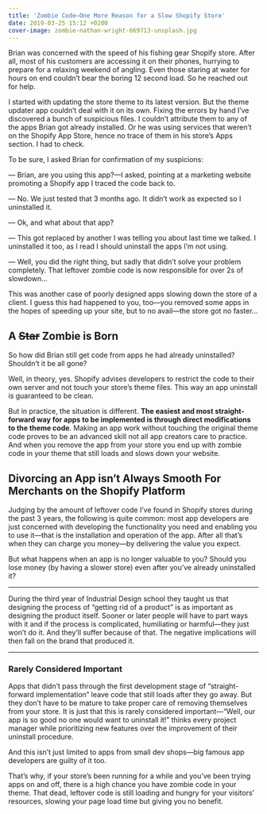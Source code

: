 ```yaml
---
title: 'Zombie Code—One More Reason for a Slow Shopify Store'
date: 2019-03-25 15:12 +0200
cover-image: zombie-nathan-wright-669713-unsplash.jpg
---
```


Brian was concerned with the speed of his fishing gear Shopify store. After all, most of his customers are accessing it on their phones, hurrying to prepare for a relaxing weekend of angling.
Even those staring at water for hours on end couldn’t bear the boring 12 second load. So he reached out for help.

I started with updating the store theme to its latest version. But the theme updater app couldn’t deal with it on its own. Fixing the errors by hand I’ve discovered a bunch of suspicious files. I couldn’t attribute them to any of the apps Brian got already installed. Or he was using services that weren’t on the Shopify App Store, hence no trace of them in his store’s Apps section. I had to check.

To be sure, I asked Brian for confirmation of my suspicions:

— Brian, are you using this app?—I asked, pointing at a marketing website promoting a Shopify app I traced the code back to.

— No. We just tested that 3 months ago. It didn’t work as expected so I uninstalled it.

— Ok, and what about that app?

— This got replaced by another I was telling you about last time we talked. I uninstalled it too, as I read I should uninstall the apps I’m not using.

— Well, you did the right thing, but sadly that didn’t solve your problem completely. That leftover zombie code is now responsible for over 2s of slowdown… 


This was another case of poorly designed apps slowing down the store of a client. I guess this had happened to you, too—you removed some apps in the hopes of speeding up your site, but to no avail—the store got no faster…

## A ~~Star~~ Zombie is Born
So how did Brian still get code from apps he had already uninstalled? Shouldn’t it be all gone?

Well, in theory, yes. Shopify advises developers to restrict the code to their own server and not touch your store’s theme files. This way an app uninstall is guaranteed to be clean.

But in practice, the situation is different. **The easiest and most straight-forward way for apps to be implemented is through direct modifications to the theme code**. Making an app work without touching the original theme code proves to be an advanced skill not all app creators care to practice. And when you remove the app from your store you end up with zombie code in your theme that still loads and slows down your website.

## Divorcing an App isn’t Always Smooth For Merchants on the Shopify Platform

Judging by the amount of leftover code I’ve found in Shopify stores during the past 3 years, the following is quite common: most app developers are just concerned with developing the functionality you need and enabling you to use it—that is the installation and operation of the app. After all that’s when they can charge you money—by delivering the value you expect.

But what happens when an app is no longer valuable to you? Should you lose money (by having a slower store) even after you’ve already uninstalled it?

---- 
During the third year of Industrial Design school they taught us that designing the process of “getting rid of a product” is as important as designing the product itself. Sooner or later people will have to part ways with it and if the process is complicated, humiliating or harmful—they just won’t do it. And they’ll suffer because of that. The negative implications will then fall on the brand that produced it.

---- 

### Rarely Considered Important
Apps that didn’t pass through the first development stage of “straight-forward implementation” leave code that still loads after they go away. But they don’t have to be mature to take proper care of removing themselves from your store. It is just that this is rarely considered important—“Well, our app is so good no one would want to uninstall it!” thinks every project manager while prioritizing new features over the improvement of their uninstall procedure. 

And this isn’t just limited to apps from small dev shops—big famous app developers are guilty of it too. 

That’s why, if your store’s been running for a while and you’ve been trying apps on and off, there is a high chance you have zombie code in your theme. That dead, leftover code is still loading and hungry for your visitors’ resources, slowing your page load time but giving you no benefit. 
